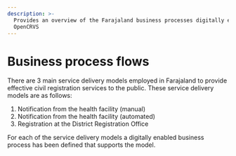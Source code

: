```yaml
---
description: >-
  Provides an overview of the Farajaland business processes digitally enabled by
  OpenCRVS
---
```


# Business process flows

There are 3 main service delivery models employed in Farajaland to provide effective civil registration services to the public. These service delivery models are as follows:

1. Notification from the health facility (manual)
2. Notification from the health facility (automated)
3. Registration at the District Registration Office

For each of the service delivery models a digitally enabled business process has been defined that supports the model.

&#x20;
